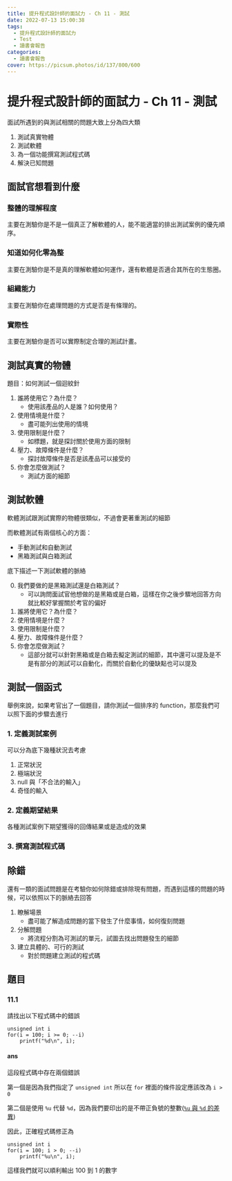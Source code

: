 ```yaml
---
title: 提升程式設計師的面試力 - Ch 11 - 測試
date: 2022-07-13 15:00:38
tags:
  - 提升程式設計師的面試力
  - Test
  - 讀書會報告
categories:
  - 讀書會報告
cover: https://picsum.photos/id/137/800/600
---
```


# 提升程式設計師的面試力 - Ch 11 - 測試

面試所遇到的與測試相關的問題大致上分為四大類


1. 測試真實物體
2. 測試軟體
3. 為一個功能撰寫測試程式碼
4. 解決已知問題

## 面試官想看到什麼

### 整體的理解程度

主要在測驗你是不是一個真正了解軟體的人，能不能適當的排出測試案例的優先順序。

### 知道如何化零為整

主要在測驗你是不是真的理解軟體如何運作，還有軟體是否適合其所在的生態圈。

### 組織能力

主要在測驗你在處理問題的方式是否是有條理的。

### 實際性

主要在測驗你是否可以實際制定合理的測試計畫。

## 測試真實的物體

題目：如何測試一個迴紋針

1. 誰將使用它？為什麼？
    - 使用該產品的人是誰？如何使用？
2. 使用情境是什麼？
    - 盡可能列出使用的情境
3. 使用限制是什麼？
    - 如標題，就是探討關於使用方面的限制
4. 壓力、故障條件是什麼？
    - 探討故障條件是否是該產品可以接受的
5. 你會怎麼做測試？
    - 測試方面的細節

## 測試軟體

軟體測試跟測試實際的物體很類似，不過會更著重測試的細節

而軟體測試有兩個核心的方面：

- 手動測試和自動測試
- 黑箱測試與白箱測試

底下描述一下測試軟體的脈絡

0. 我們要做的是黑箱測試還是白箱測試？
    - 可以詢問面試官他想做的是黑箱或是白箱，這樣在你之後步驟地回答方向就比較好掌握關於考官的偏好
2. 誰將使用它？為什麼？
3. 使用情境是什麼？
4. 使用限制是什麼？
5. 壓力、故障條件是什麼？
7. 你會怎麼做測試？
    - 這部分就可以針對黑箱或是白箱去擬定測試的細節，其中還可以提及是不是有部分的測試可以自動化，而關於自動化的優缺點也可以提及

## 測試一個函式

舉例來說，如果考官出了一個題目，請你測試一個排序的 function，那麼我們可以照下面的步驟去進行

### 1. 定義測試案例

可以分為底下幾種狀況去考慮
1. 正常狀況
2. 極端狀況
3. null 與「不合法的輸入」
4. 奇怪的輸入

### 2. 定義期望結果

各種測試案例下期望獲得的回傳結果或是造成的效果

### 3. 撰寫測試程式碼

## 除錯

還有一類的面試問題是在考驗你如何除錯或排除現有問題，而遇到這樣的問題的時候，可以依照以下的脈絡去回答

1. 瞭解場景
    - 盡可能了解造成問題的當下發生了什麼事情，如何復刻問題
2. 分解問題
    - 將流程分割為可測試的單元，試圖去找出問題發生的細節
3. 建立具體的、可行的測試
    - 對於問題建立測試的程式碼

## 題目

### 11.1

請找出以下程式碼中的錯誤
```cpp=
unsigned int i
for(i = 100; i >= 0; --i)
    printf("%d\n", i);
```

#### ans

這段程式碼中存在兩個錯誤

第一個是因為我們指定了 ```unsigned int```
所以在 ```for``` 裡面的條件設定應該改為 ```i > 0```

第二個是使用 ```%u``` 代替 ```%d```，因為我們要印出的是不帶正負號的整數([```%u``` 與 ```%d``` 的差異](https://www.796t.com/content/1545497120.html))

因此，正確程式碼修正為

```cpp=
unsigned int i
for(i = 100; i > 0; --i)
    printf("%u\n", i);
```

這樣我們就可以順利輸出 100 到 1 的數字

